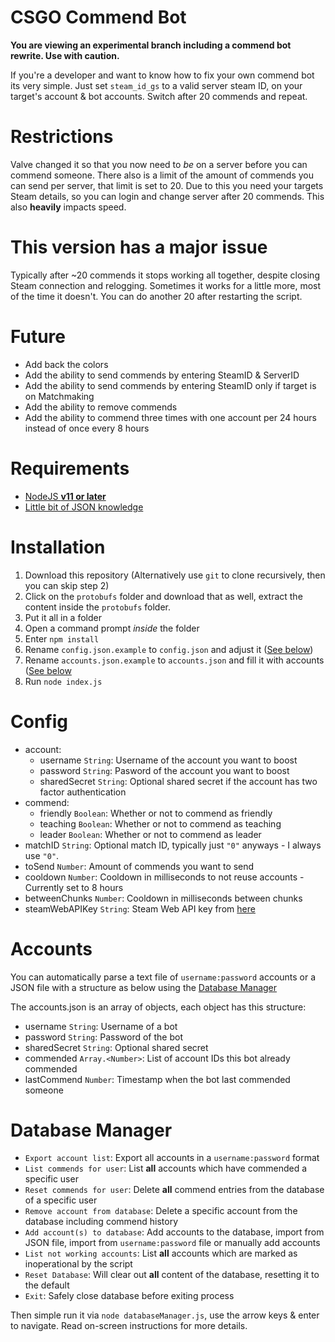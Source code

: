 # CSGO Commend Bot
**You are viewing an experimental branch including a commend bot rewrite. Use with caution.**

If you're a developer and want to know how to fix your own commend bot its very simple. Just set `steam_id_gs` to a valid server steam ID, on your target's account & bot accounts. Switch after 20 commends and repeat.

# Restrictions
Valve changed it so that you now need to *be* on a server before you can commend someone. There also is a limit of the amount of commends you can send per server, that limit is set to 20. Due to this you need your targets Steam details, so you can login and change server after 20 commends. This also **heavily** impacts speed.

# **This version has a major issue**
Typically after ~20 commends it stops working all together, despite closing Steam connection and relogging. Sometimes it works for a little more, most of the time it doesn't. You can do another 20 after restarting the script.

# Future
- Add back the colors
- Add the ability to send commends by entering SteamID & ServerID
- Add the ability to send commends by entering SteamID only if target is on Matchmaking
- Add the ability to remove commends
- Add the ability to commend three times with one account per 24 hours instead of once every 8 hours

# Requirements
- [NodeJS **v11 or later**](https://nodejs.org/)
- [Little bit of JSON knowledge](https://www.json.org/)

# Installation
1. Download this repository (Alternatively use `git` to clone recursively, then you can skip step 2)
2. Click on the `protobufs` folder and download that as well, extract the content inside the `protobufs` folder.
3. Put it all in a folder
4. Open a command prompt *inside* the folder
5. Enter `npm install`
6. Rename `config.json.example` to `config.json` and adjust it ([See below](#config))
7. Rename `accounts.json.example` to `accounts.json` and fill it with accounts ([See below](#accounts)
8. Run `node index.js`

# Config
- account:
  - username `String`: Username of the account you want to boost
  - password `String`: Pasword of the account you want to boost
  - sharedSecret `String`: Optional shared secret if the account has two factor authentication
- commend:
  - friendly `Boolean`: Whether or not to commend as friendly
  - teaching `Boolean`: Whether or not to commend as teaching
  - leader `Boolean`: Whether or not to commend as leader
- matchID `String`: Optional match ID, typically just `"0"` anyways - I always use `"0"`.
- toSend `Number`: Amount of commends you want to send
- cooldown `Number`: Cooldown in milliseconds to not reuse accounts - Currently set to 8 hours
- betweenChunks `Number`: Cooldown in milliseconds between chunks
- steamWebAPIKey `String`: Steam Web API key from [here](https://steamcommunity.com/dev/apikey)

# Accounts
You can automatically parse a text file of `username:password` accounts or a JSON file with a structure as below using the [Database Manager](#database-manager)

The accounts.json is an array of objects, each object has this structure:

- username `String`: Username of a bot
- password `String`: Password of the bot
- sharedSecret `String`: Optional shared secret
- commended `Array.<Number>`: List of account IDs this bot already commended
- lastCommend `Number`: Timestamp when the bot last commended someone

# Database Manager
- `Export account list`: Export all accounts in a `username:password` format
- `List commends for user`: List **all** accounts which have commended a specific user
- `Reset commends for user`: Delete **all** commend entries from the database of a specific user
- `Remove account from database`: Delete a specific account from the database including commend history
- `Add account(s) to database`: Add accounts to the database, import from JSON file, import from `username:password` file or manually add accounts
- `List not working accounts`: List **all** accounts which are marked as inoperational by the script
- `Reset Database`: Will clear out **all** content of the database, resetting it to the default
- `Exit`: Safely close database before exiting process

Then simple run it via `node databaseManager.js`, use the arrow keys & enter to navigate. Read on-screen instructions for more details.
